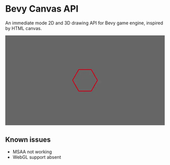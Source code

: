 # Bevy Canvas API

An immediate mode 2D and 3D drawing API for Bevy game engine, inspired by HTML canvas.

![bevy_canvas showoff image](docs/readme_image.webp)

## Known issues
- MSAA not working
- WebGL support absent